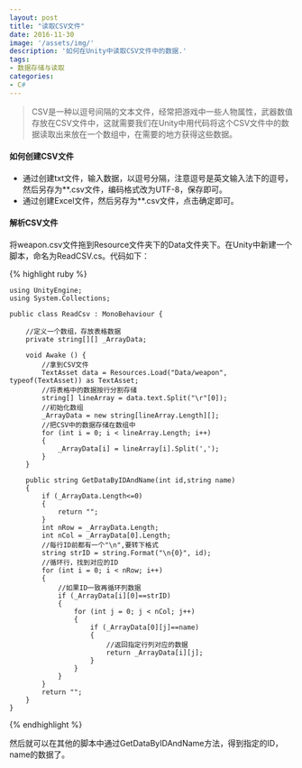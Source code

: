 ```yaml
---
layout: post
title: "读取CSV文件"
date: 2016-11-30
image: '/assets/img/'
description: '如何在Unity中读取CSV文件中的数据.'
tags:
- 数据存储与读取
categories:
- C#
---
```


> CSV是一种以逗号间隔的文本文件，经常把游戏中一些人物属性，武器数值存放在CSV文件中，这就需要我们在Unity中用代码将这个CSV文件中的数据读取出来放在一个数组中，在需要的地方获得这些数据。

#### 如何创建CSV文件
* 通过创建txt文件，输入数据，以逗号分隔，注意逗号是英文输入法下的逗号，然后另存为**.csv文件，编码格式改为UTF-8，保存即可。
* 通过创建Excel文件，然后另存为**.csv文件，点击确定即可。

#### 解析CSV文件
将weapon.csv文件拖到Resource文件夹下的Data文件夹下。在Unity中新建一个脚本，命名为ReadCSV.cs。代码如下：

{% highlight ruby %}

	using UnityEngine;
	using System.Collections;

	public class ReadCsv : MonoBehaviour {

	    //定义一个数组，存放表格数据
	    private string[][] _ArrayData;
		
		void Awake () {
	        //拿到CSV文件
	        TextAsset data = Resources.Load("Data/weapon", typeof(TextAsset)) as TextAsset;
	        //将表格中的数据按行分割存储
	        string[] lineArray = data.text.Split("\r"[0]);
	        //初始化数组
	        _ArrayData = new string[lineArray.Length][];
	        //把CSV中的数据存储在数组中
	        for (int i = 0; i < lineArray.Length; i++)
	        {
	            _ArrayData[i] = lineArray[i].Split(',');
	        }
	    }
		
		public string GetDataByIDAndName(int id,string name)
	    {
	        if (_ArrayData.Length<=0)
	        {
	            return "";
	        }
	        int nRow = _ArrayData.Length;
	        int nCol = _ArrayData[0].Length;
	        //每行ID前都有一个"\n",要转下格式
	        string strID = string.Format("\n{0}", id);
	        //循环行，找到对应的ID
	        for (int i = 0; i < nRow; i++)
	        {
	            //如果ID一致再循环列数据
	            if (_ArrayData[i][0]==strID)
	            {
	                for (int j = 0; j < nCol; j++)
	                {
	                    if (_ArrayData[0][j]==name)
	                    {
	                        //返回指定行列对应的数据
	                        return _ArrayData[i][j];
	                    }
	                }
	            }
	        }
	        return "";
	    }
	}
{% endhighlight %}

然后就可以在其他的脚本中通过GetDataByIDAndName方法，得到指定的ID，name的数据了。


